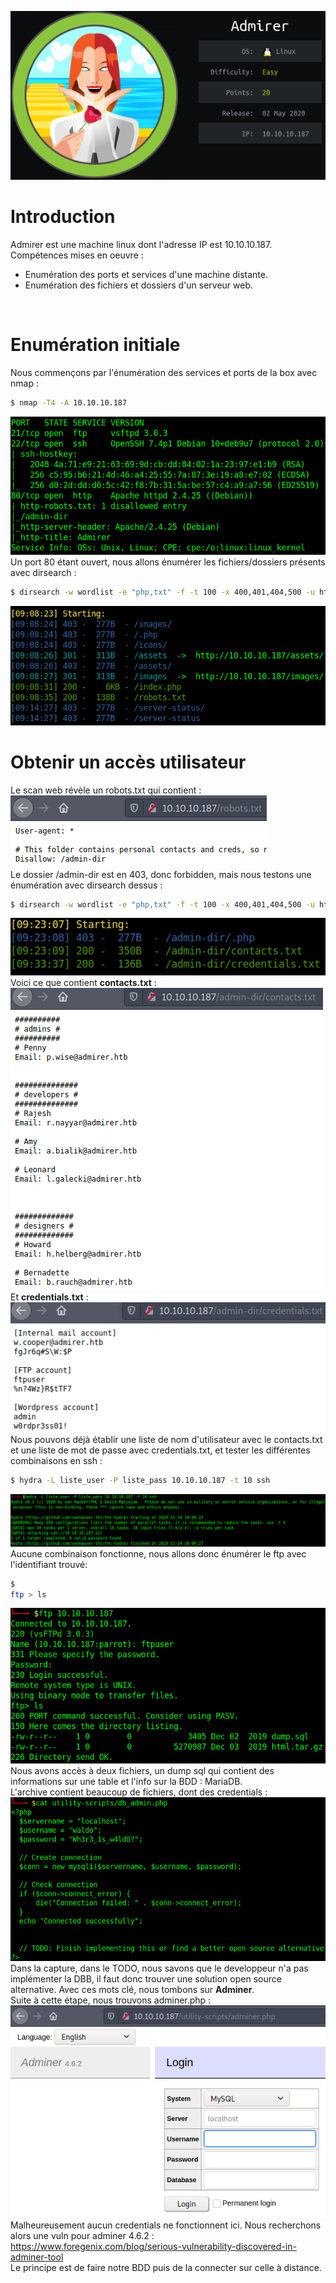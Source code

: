 ![Pic1](../img/admirer1.PNG?raw=true) </br>

# Introduction

Admirer est une machine linux dont l'adresse IP est 10.10.10.187.</br>
Compétences mises en oeuvre :
* Enumération des ports et services d'une machine distante.
* Enumération des fichiers et dossiers d'un serveur web.
</br>

# Enumération initiale
Nous commençons par l'énumération des services et ports de la box avec nmap :
```bash
$ nmap -T4 -A 10.10.10.187
```
![Pic2](../img/admirer2.PNG?raw=true) </br>
Un port 80 étant ouvert, nous allons énumérer les fichiers/dossiers présents avec dirsearch :
```bash
$ dirsearch -w wordlist -e "php,txt" -f -t 100 -x 400,401,404,500 -u http://10.10.10.187/
```
![Pic3](../img/admirer3.PNG?raw=true) </br>

# Obtenir un accès utilisateur
Le scan web révèle un robots.txt qui contient :</Br>
![Pic4](../img/admirer4.PNG?raw=true) </br>
Le dossier /admin-dir est en 403, donc forbidden, mais nous testons une énumération avec dirsearch dessus :
```bash
$ dirsearch -w wordlist -e "php,txt" -f -t 100 -x 400,401,404,500 -u http://10.10.10.187/admin-dir/
``` 
![Pic5](../img/admirer5.PNG?raw=true) </br>
Voici ce que contient **contacts.txt** :</br>
![Pic6](../img/admirer6.PNG?raw=true) </br>
Et **credentials.txt** :</br>
![Pic7](../img/admirer7.PNG?raw=true) </br>
Nous pouvons déjà établir une liste de nom d'utilisateur avec le contacts.txt et une liste de mot de passe avec credentials.txt, et tester 
les différentes combinaisons en ssh :
```bash
$ hydra -L liste_user -P liste_pass 10.10.10.187 -t 10 ssh
```
![Pic8](../img/admirer8.PNG?raw=true) </br>
Aucune combinaison fonctionne, nous allons donc énumérer le ftp avec l'identifiant trouvé:
```bash
$
ftp > ls
```
![Pic9](../img/admirer9.PNG?raw=true) </br>
Nous avons accès à deux fichiers, un dump sql qui contient des informations sur une table et l'info sur la BDD : MariaDB. </br>
L'archive contient beaucoup de fichiers, dont des credentials :</br>
![Pic10](../img/admirer10.PNG?raw=true) </br>
Dans la capture, dans le TODO, nous savons que le developpeur n'a pas implémenter la DBB, il faut donc trouver une solution open
source alternative. Avec ces mots clé, nous tombons sur **Adminer**.</br>
Suite à cette étape, nous trouvons adminer.php :</br>
![Pic11](../img/admirer11.PNG?raw=true) </br>
Malheureusement aucun credentials ne fonctionnent ici. Nous recherchons alors une vuln pour adminer 4.6.2 :</br>
https://www.foregenix.com/blog/serious-vulnerability-discovered-in-adminer-tool</br>
Le principe est de faire notre BDD puis de la connecter sur celle à distance.
